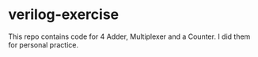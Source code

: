 # verilog-exercise
This repo contains code for 4 Adder, Multiplexer and a Counter. I did them for personal practice.
